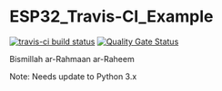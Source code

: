 # ESP32_Travis-CI_Example  
[![travis-ci build status](https://travis-ci.com/incyi/ESP32_Travis-CI_Example.svg?branch=master)](https://app.travis-ci.com/github/incyi/ESP32_Travis-CI_Example)
[![Quality Gate Status](https://sonarcloud.io/api/project_badges/measure?project=incyi_ESP32_Travis-CI_Example&metric=alert_status)](https://sonarcloud.io/dashboard?id=incyi_ESP32_Travis-CI_Example)  

Bismillah ar-Rahmaan ar-Raheem
  
Note: Needs update to Python 3.x
